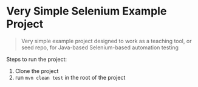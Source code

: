 # Very Simple Selenium Example Project
> Very simple example project designed to work as a teaching tool, or seed repo, for Java-based Selenium-based automation testing

Steps to run the project:
1. Clone the project
2. run `mvn clean test` in the root of the project
